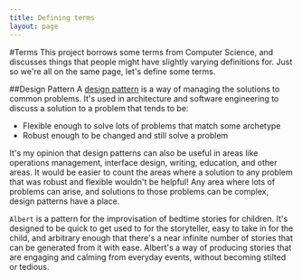 ```yaml
---
title: Defining terms
layout: page
---
```


#Terms
This project borrows some terms from Computer Science, and discusses things that people might have slightly varying definitions for. Just so we're all on the same page, let's define some terms. 

##Design Pattern
A [design pattern](https://en.wikipedia.org/wiki/Design_pattern) is a way of managing the solutions to common problems. It's used in architecture and software engineering to discuss a solution to a problem that tends to be:

* Flexible enough to solve lots of problems that match some archetype
* Robust enough to be changed and still solve a problem 

It's my opinion that design patterns can also be useful in areas like operations management, interface design, writing, education, and other areas. It would be easier to count the areas where a solution to any problem that was robust and flexible wouldn't be helpful! Any area where lots of problems can arise, and solutions to those problems can be complex, design patterns have a place. 

`Albert` is a pattern for the improvisation of bedtime stories for children. It's designed to be quick to get used to for the storyteller, easy to take in for the child, and arbitrary enough that there's a near infinite number of stories that can be generated from it with ease. Albert's a way of producing stories that are engaging and calming from everyday events, without becoming stilted or tedious. 
